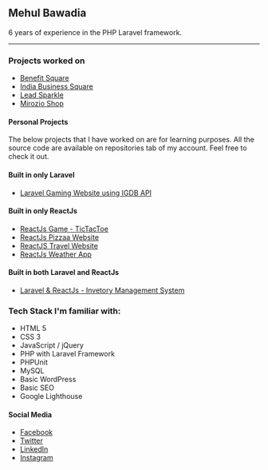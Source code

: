 ## Mehul Bawadia

6 years of experience in the PHP Laravel framework.

----

### Projects worked on

- [Benefit Square](https://www.benefitsquare.com)
- [India Business Square](https://www.ibizsquare.com)
- [Lead Sparkle](https://leadsparkle.com)
- [Mirozio Shop](https://www.mirozioshop.com)

#### Personal Projects

The below projects that I have worked on are for learning purposes. All the source code are available on repositories tab of my account. Feel free to check it out.

#### Built in only Laravel
- [Laravel Gaming Website using IGDB API](https://github.com/MehulBawadia/laravel-igdb-website)

#### Built in only ReactJs
- [ReactJs Game - TicTacToe](https://mehulbawadia.github.io/react-tic-tac-toe)
- [ReactJs Pizzaa Website](https://mehulbawadia.github.io/react-website-pizza)
- [ReactJS Travel Website](https://mehulbawadia.github.io/react-travel-website)
- [ReactJs Weather App](https://github.com/MehulBawadia/react-weather-app)

#### Built in both Laravel and ReactJs
- [Laravel & ReactJs - Invetory Management System](https://github.com/MehulBawadia/inventory-management)

### Tech Stack I'm familiar with:
- HTML 5
- CSS 3
- JavaScript / jQuery
- PHP with Laravel Framework
- PHPUnit
- MySQL
- Basic WordPress
- Basic SEO
- Google Lighthouse

#### Social Media
- [Facebook](https://www.facebook.com/MeTheSaiyanPrince)
- [Twitter](https://twitter.com/MehulBawadia)
- [LinkedIn](https://www.linkedin.com/in/mehulbawadia)
- [Instagram](https://www.instagram.com/mehulbawadia)
